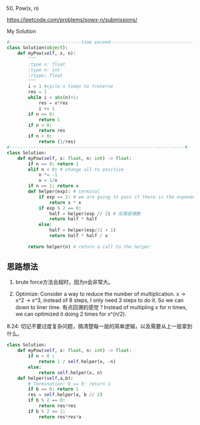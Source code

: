 ## 
50. Pow(x, n)

https://leetcode.com/problems/powx-n/submissions/

My Solution

```python
#---------------------------time exceed----------------------------------#
class Solution(object):
    def myPow(self, x, n):
        """
        :type x: float
        :type n: int
        :rtype: float
        """
        i = 1 #cycle n times to treverse 
        res = 1
        while i < abs(n)+1:
            res = x*res
            i += 1
        if n == 0:
            return 1
        if n > 0:
            return res
        if n < 0:
            return (1/res)
#------------------------------------------------------------------#
class Solution:
    def myPow(self, x: float, n: int) -> float:
        if n == 0: return 1
        elif n < 0: # change all to positive
            n *= -1
            x = 1/x 
        if n == 1: return x
        def helper(exp): # terminal
            if exp == 2: # we are going to pass if there is the exponent, and it's our terminal condition
                return x * x
            if exp % 2 == 0:
                half = helper(exp // 2) # 如果是偶数
                return half * half 
            else:
                half = helper(exp//2 + 1)
                return half * half / x
        
        return helper(n) # return a call to the helper
```

## 思路想法
1. brute force方法会超时，因为n会非常大。

2. Optimize: Consider a way to reduce the number of multiplication. x -> x^2 -> x^3, instead of 8 steps, I only need 3 steps to do it. So we can down to liner time.
有点回溯的感觉？Instead of multipling x for n times, we can optimized it doing 2 times for x^(n/2).

8.24:
切记不要过度复杂问题，搞清楚每一层的简单逻辑，以及需要从上一层拿到什么。
```python
class Solution:
    def myPow(self, x: float, n: int) -> float:   
        if n < 0 :
            return 1 / self.helper(x, -n)
        else:
            return self.helper(x, n)    
    def helper(self,a,b):
        # Termination: b == 0: return 1
        if b == 0: return 1
        res = self.helper(a, b // 2)
        if b % 2 == 0:
            return res*res
        if b % 2 == 1:
            return res*res*a
```
